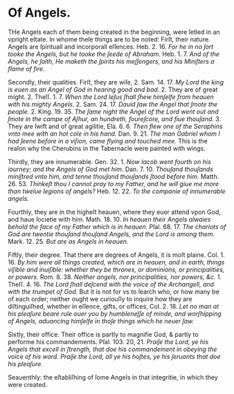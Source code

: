 # Of Angels.

THe Angels each of them being created in the beginning, were ſetled in an vpright eſtate. In whome theſe things are to be noted: Firſt, their nature. Angels are ſpirituall and incorporall eſſences. Heb. 2. 16. *For he in no ſort tooke the Angels, but he tooke the ſeede of Abraham.* Heb. 1. 7. *And of the Angels, he ſaith, He maketh the ſpirits his meſſengers, and his Miniſters a flame of fire.*

Secondly, their qualities. Firſt, they are wiſe, 2. Sam. 14. 17. *My Lord the king is euen as an Angel of God in hearing good and bad.* 2. They are of great might. 2. Theſſ. 1. 7. *When the Lord Ieſus ſhall ſhew himſelfe from heauen with his mighty Angels.* 2. Sam. 24. 17. *Dauid ſaw the Angel that ſmote the people.* 2. King. 19. 35. *The ſame night the Angel of the Lord went out and ſmote in the campe of Aſhur, an hundreth, foureſcore, and fiue thouſand.* 3. They are ſwift and of great agilitie, Eſa. 6. 6. *Then flew one of the Seraphins vnto mee with an hot cole in his hand.* Dan. 9. 21. *The man Gabriel whom I had ſeene before in a viſion, came flying and touched mee.* This is the reaſon why the Cherubins in the Tabernacle were painted with wings.

Thirdly, they are innumerable. Gen. 32. 1. *Now Iacob went fourth on his iourney; and the Angels of God met him.* Dan. 7. 10. *Thouſand thouſands miniſtred vnto him, and tenne thouſand thouſands ſtood before him.* Matth. 26. 53. *Thinkeſt thou I cannot pray to my Father, and he will giue me more than twelue legions of angels?* Heb. 12. 22. *To the companie of innumerable angels.*

Fourthly, they are in the higheſt heauen, where they euer attend vpon God, and haue ſocietie with him. Math. 18. 10. *In heauen their Angels alwaies behold the face of my Father which is in heauen.* Pſal. 68. 17. *The chariots of God are twentie thouſand thouſand Angels, and the Lord is among them.* Mark. 12. 25. *But are as Angels in heauen.*

Fiftly, their degree. That there are degrees of Angels, it is moſt plaine. Col. 1. 16. *By him were all things created, which are in heauen, and in earth, things viſible and inuiſible: whether they be thrones, or dominions, or principalities, or powers.* Rom. 8. 38. *Neither angels, nor principalities, nor powers, &c.* 1. Theſſ. 4. 16. *The Lord ſhall deſcend with the voice of the Archangell, and with the trumpet of God.* But it is not for vs to ſearch who, or how many be of each order; neither ought we curiouſly to inquire how they are diſtinguiſhed, whether in eſſence, gifts, or offices, Col. 2. 18. *Let no man at his pleaſure beare rule ouer you by humbleneſſe of minde, and worſhipping of Angels, aduancing himſelfe in thoſe things which he neuer ſaw.*

Sixtly, their office. Their office is partly to magnifie God, & partly to performe his commandements. Pſal. 103. 20, 21. *Praiſe the Lord, ye his Angels that excell in ſtrength, that doe his commandement in obeying the voice of his word. Praiſe the Lord, all ye his hoſtes, ye his ſeruants that doe his pleaſure.*

Seauenthly: the eſtabliſhing of ſome Angels in that integritie, in which they were created.